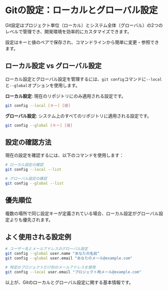 # Gitの設定：ローカルとグローバル設定

Git設定はプロジェクト単位（ローカル）とシステム全体（グローバル）の2つのレベルで管理でき、開発環境を効率的にカスタマイズできます。

設定はキーと値のペアで保存され、コマンドラインから簡単に変更・参照できます。

## ローカル設定 vs グローバル設定

ローカル設定とグローバル設定を管理するには、`git config`コマンドに`--local`と`--global`オプションを使用します。

**ローカル設定**: 現在のリポジトリにのみ適用される設定です。
```bash
git config --local [キー] [値]
```

**グローバル設定**: システム上のすべてのリポジトリに適用される設定です。
```bash
git config --global [キー] [値]
```

## 設定の確認方法

現在の設定を確認するには、以下のコマンドを使用します：

```bash
# ローカル設定の確認
git config --local --list

# グローバル設定の確認
git config --global --list
```

## 優先順位

複数の場所で同じ設定キーが定義されている場合、ローカル設定がグローバル設定よりも優先されます。

## よく使用される設定例

```bash
# ユーザー名とメールアドレスのグローバル設定
git config --global user.name "あなたの名前"
git config --global user.email "あなたのメール@example.com"

# 特定のプロジェクトだけ別のメールアドレスを使用
git config --local user.email "プロジェクト用メール@example.com"
```

以上が、Gitのローカルとグローバル設定に関する基本情報です。
